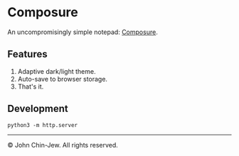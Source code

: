 # Composure

An uncompromisingly simple notepad: [Composure](https://composure.space/).

## Features

1. Adaptive dark/light theme.
2. Auto-save to browser storage.
3. That's it.

## Development

```
python3 -m http.server
```

---

© John Chin-Jew. All rights reserved.
